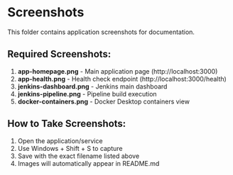 # Screenshots

This folder contains application screenshots for documentation.

## Required Screenshots:

1. **app-homepage.png** - Main application page (http://localhost:3000)
2. **app-health.png** - Health check endpoint (http://localhost:3000/health)
3. **jenkins-dashboard.png** - Jenkins main dashboard
4. **jenkins-pipeline.png** - Pipeline build execution
5. **docker-containers.png** - Docker Desktop containers view

## How to Take Screenshots:

1. Open the application/service
2. Use Windows + Shift + S to capture
3. Save with the exact filename listed above
4. Images will automatically appear in README.md